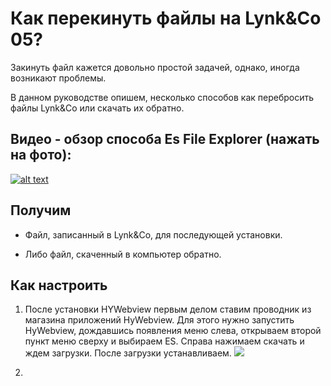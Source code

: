 # Как перекинуть файлы на Lynk&Co 05?

Закинуть файл кажется довольно простой задачей, однако, иногда возникают проблемы.

В данном руководстве опишем, несколько способов как перебросить файлы Lynk&Co или скачать их обратно.

## Видео - обзор способа Es File Explorer (нажать на фото):

[![alt text](https://img.youtube.com/vi/IAYt2t4Bv7I/0.jpg)](https://www.youtube.com/watch?v=IAYt2t4Bv7I)

## Получим

- Файл, записанный в Lynk&Co, для последующей установки.

- Либо файл, скаченный в компьютер обратно.

## Как настроить

1. После установки HYWebview первым делом ставим проводник из магазина приложений HyWebview. Для этого нужно запустить HyWebview, дождавшись появления меню слева, открываем второй пункт меню сверху и выбираем ES. Справа нажимаем скачать и ждем загрузки. После загрузки устанавливаем.
![](https://lynkco.hyphp.cn/upload/tid/212/b772e497d9e919731ac5d26bee94946c.png)

3. 

